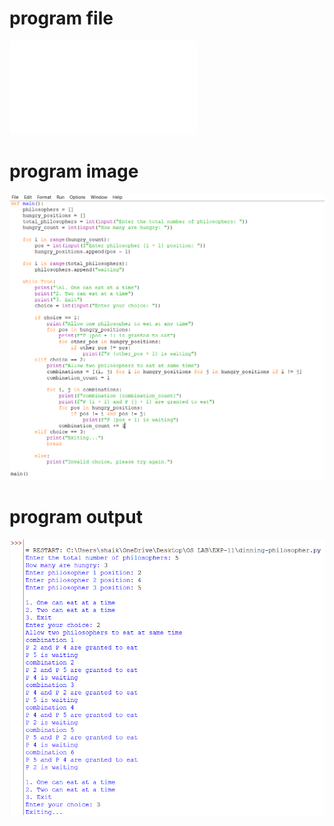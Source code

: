 # program file
![program file](dinning-philosopher.py)

# program image
![program image](dinning-philosopher_program.png)

# program output
![program output](dinning-philosopher_output.png)
